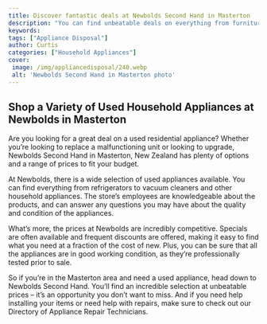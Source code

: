 ```yaml
---
title: Discover fantastic deals at Newbolds Second Hand in Masterton
description: "You can find unbeatable deals on everything from furniture to clothes at Newbolds Second Hand in Masterton Come see for yourself and upgrade your home for less"
keywords: 
tags: ["Appliance Disposal"]
author: Curtis
categories: ["Household Appliances"]
cover: 
 image: /img/appliancedisposal/240.webp
 alt: 'Newbolds Second Hand in Masterton photo'
---
```

## Shop a Variety of Used Household Appliances at Newbolds in Masterton

Are you looking for a great deal on a used residential appliance? Whether you’re looking to replace a malfunctioning unit or looking to upgrade, Newbolds Second Hand in Masterton, New Zealand has plenty of options and a range of prices to fit your budget.

At Newbolds, there is a wide selection of used appliances available. You can find everything from refrigerators to vacuum cleaners and other household appliances. The store’s employees are knowledgeable about the products, and can answer any questions you may have about the quality and condition of the appliances. 

What’s more, the prices at Newbolds are incredibly competitive. Specials are often available and frequent discounts are offered, making it easy to find what you need at a fraction of the cost of new. Plus, you can be sure that all the appliances are in good working condition, as they’re professionally tested prior to sale.

So if you’re in the Masterton area and need a used appliance, head down to Newbolds Second Hand. You’ll find an incredible selection at unbeatable prices – it’s an opportunity you don’t want to miss. And if you need help installing your items or need help with repairs, make sure to check out our Directory of Appliance Repair Technicians.
